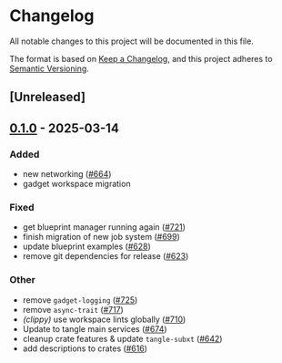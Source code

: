 # Changelog

All notable changes to this project will be documented in this file.

The format is based on [Keep a Changelog](https://keepachangelog.com/en/1.0.0/),
and this project adheres to [Semantic Versioning](https://semver.org/spec/v2.0.0.html).

## [Unreleased]

## [0.1.0](https://github.com/tangle-network/blueprint/releases/tag/gadget-client-tangle-v0.1.0) - 2025-03-14

### Added

- new networking ([#664](https://github.com/tangle-network/blueprint/pull/664))
- gadget workspace migration

### Fixed

- get blueprint manager running again ([#721](https://github.com/tangle-network/blueprint/pull/721))
- finish migration of new job system ([#699](https://github.com/tangle-network/blueprint/pull/699))
- update blueprint examples ([#628](https://github.com/tangle-network/blueprint/pull/628))
- remove git dependencies for release ([#623](https://github.com/tangle-network/blueprint/pull/623))

### Other

- remove `gadget-logging` ([#725](https://github.com/tangle-network/blueprint/pull/725))
- remove `async-trait` ([#717](https://github.com/tangle-network/blueprint/pull/717))
- *(clippy)* use workspace lints globally ([#710](https://github.com/tangle-network/blueprint/pull/710))
- Update to tangle main services ([#674](https://github.com/tangle-network/blueprint/pull/674))
- cleanup crate features & update `tangle-subxt` ([#642](https://github.com/tangle-network/blueprint/pull/642))
- add descriptions to crates ([#616](https://github.com/tangle-network/blueprint/pull/616))
